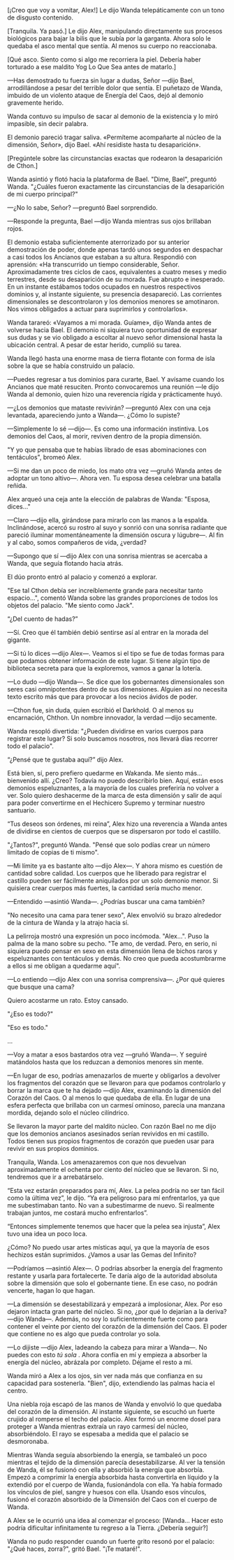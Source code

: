 
[¡Creo que voy a vomitar, Alex!] Le dijo Wanda telepáticamente con un tono de disgusto contenido.

[Tranquila. Ya pasó.] Le dijo Alex, manipulando directamente sus procesos biológicos para bajar la bilis que le subía por la garganta. Ahora solo le quedaba el asco mental que sentía. Al menos su cuerpo no reaccionaba.

[Qué asco. Siento como si algo me recorriera la piel. Debería haber torturado a ese maldito Yog Lo Que Sea antes de matarlo.]

—Has demostrado tu fuerza sin lugar a dudas, Señor —dijo Bael, arrodillándose a pesar del terrible dolor que sentía. El puñetazo de Wanda, imbuido de un violento ataque de Energía del Caos, dejó al demonio gravemente herido.

Wanda contuvo su impulso de sacar al demonio de la existencia y lo miró impasible, sin decir palabra.

El demonio pareció tragar saliva. «Permíteme acompañarte al núcleo de la dimensión, Señor», dijo Bael. «Ahí residiste hasta tu desaparición».

[Pregúntele sobre las circunstancias exactas que rodearon la desaparición de Cthon.]

Wanda asintió y flotó hacia la plataforma de Bael. "Dime, Bael", preguntó Wanda. "¿Cuáles fueron exactamente las circunstancias de la desaparición de mi cuerpo principal?"

—¿No lo sabe, Señor? —preguntó Bael sorprendido.

—Responde la pregunta, Bael —dijo Wanda mientras sus ojos brillaban rojos.

El demonio estaba suficientemente aterrorizado por su anterior demostración de poder, donde apenas tardó unos segundos en despachar a casi todos los Ancianos que estaban a su altura. Respondió con aprensión: «Ha transcurrido un tiempo considerable, Señor. Aproximadamente tres ciclos de caos, equivalentes a cuatro meses y medio terrestres, desde su desaparición de su morada. Fue abrupto e inesperado. En un instante estábamos todos ocupados en nuestros respectivos dominios y, al instante siguiente, su presencia desapareció. Las corrientes dimensionales se descontrolaron y los demonios menores se amotinaron. Nos vimos obligados a actuar para suprimirlos y controlarlos».

Wanda tarareó: «Vayamos a mi morada. Guíame», dijo Wanda antes de volverse hacia Bael. El demonio ni siquiera tuvo oportunidad de expresar sus dudas y se vio obligado a escoltar al nuevo señor dimensional hasta la ubicación central. A pesar de estar herido, cumplió su tarea.

Wanda llegó hasta una enorme masa de tierra flotante con forma de isla sobre la que se había construido un palacio.

—Puedes regresar a tus dominios para curarte, Bael. Y avísame cuando los Ancianos que maté resuciten. Pronto convocaremos una reunión —le dijo Wanda al demonio, quien hizo una reverencia rígida y prácticamente huyó.

—¿Los demonios que mataste revivirán? —preguntó Alex con una ceja levantada, apareciendo junto a Wanda—. ¿Cómo lo supiste?

—Simplemente lo sé —dijo—. Es como una información instintiva. Los demonios del Caos, al morir, reviven dentro de la propia dimensión.

"Y yo que pensaba que te habías librado de esas abominaciones con tentáculos", bromeó Alex.

—Si me dan un poco de miedo, los mato otra vez —gruñó Wanda antes de adoptar un tono altivo—. Ahora ven. Tu esposa desea celebrar una batalla reñida.

Alex arqueó una ceja ante la elección de palabras de Wanda: "Esposa, dices..."

—Claro —dijo ella, girándose para mirarlo con las manos a la espalda. Inclinándose, acercó su rostro al suyo y sonrió con una sonrisa radiante que pareció iluminar momentáneamente la dimensión oscura y lúgubre—. Al fin y al cabo, somos compañeros de vida, ¿verdad?

—Supongo que sí —dijo Alex con una sonrisa mientras se acercaba a Wanda, que seguía flotando hacia atrás.

El dúo pronto entró al palacio y comenzó a explorar.

"Ese tal Cthon debía ser increíblemente grande para necesitar tanto espacio...", comentó Wanda sobre las grandes proporciones de todos los objetos del palacio. "Me siento como Jack".

“¿Del cuento de hadas?”

—Sí. Creo que él también debió sentirse así al entrar en la morada del gigante.

—Si tú lo dices —dijo Alex—. Veamos si el tipo se fue de todas formas para que podamos obtener información de este lugar. Si tiene algún tipo de biblioteca secreta para que la exploremos, vamos a ganar la lotería.

—Lo dudo —dijo Wanda—. Se dice que los gobernantes dimensionales son seres casi omnipotentes dentro de sus dimensiones. Alguien así no necesita texto escrito más que para provocar a los necios ávidos de poder.

—Cthon fue, sin duda, quien escribió el Darkhold. O al menos su encarnación, Chthon. Un nombre innovador, la verdad —dijo secamente.

Wanda resopló divertida: "¿Pueden dividirse en varios cuerpos para registrar este lugar? Si solo buscamos nosotros, nos llevará días recorrer todo el palacio".

“¿Pensé que te gustaba aquí?” dijo Alex.

Está bien, sí, pero prefiero quedarme en Wakanda. Me siento más... bienvenido allí. ¿Creo? Todavía no puedo describirlo bien. Aquí, están esos demonios espeluznantes, a la mayoría de los cuales preferiría no volver a ver. Solo quiero deshacerme de la marca de esta dimensión y salir de aquí para poder convertirme en el Hechicero Supremo y terminar nuestro santuario.

“Tus deseos son órdenes, mi reina”, Alex hizo una reverencia a Wanda antes de dividirse en cientos de cuerpos que se dispersaron por todo el castillo.

"¿Tantos?", preguntó Wanda. "Pensé que solo podías crear un número limitado de copias de ti mismo".

—Mi límite ya es bastante alto —dijo Alex—. Y ahora mismo es cuestión de cantidad sobre calidad. Los cuerpos que he liberado para registrar el castillo pueden ser fácilmente aniquilados por un solo demonio menor. Si quisiera crear cuerpos más fuertes, la cantidad sería mucho menor.

—Entendido —asintió Wanda—. ¿Podrías buscar una cama también?

"No necesito una cama para tener sexo", Alex envolvió su brazo alrededor de la cintura de Wanda y la atrajo hacia sí.

La pelirroja mostró una expresión un poco incómoda. "Alex...". Puso la palma de la mano sobre su pecho. "Te amo, de verdad. Pero, en serio, ni siquiera puedo pensar en sexo en esta dimensión llena de bichos raros y espeluznantes con tentáculos y demás. No creo que pueda acostumbrarme a ellos si me obligan a quedarme aquí".

—Lo entiendo —dijo Alex con una sonrisa comprensiva—. ¿Por qué quieres que busque una cama?

Quiero acostarme un rato. Estoy cansado.

"¿Eso es todo?"

"Eso es todo."

…

—Voy a matar a esos bastardos otra vez —gruñó Wanda—. Y seguiré matándolos hasta que los reduzcan a demonios menores sin mente.

—En lugar de eso, podrías amenazarlos de muerte y obligarlos a devolver los fragmentos del corazón que se llevaron para que podamos controlarlo y borrar la marca que te ha dejado —dijo Alex, examinando la dimensión del Corazón del Caos. O al menos lo que quedaba de ella. En lugar de una esfera perfecta que brillaba con un carmesí ominoso, parecía una manzana mordida, dejando solo el núcleo cilíndrico.

Se llevaron la mayor parte del maldito núcleo. Con razón Bael no me dijo que los demonios ancianos asesinados serían revividos en mi castillo. Todos tienen sus propios fragmentos de corazón que pueden usar para revivir en sus propios dominios.

Tranquila, Wanda. Los amenazaremos con que nos devuelvan aproximadamente el ochenta por ciento del núcleo que se llevaron. Si no, tendremos que ir a arrebatárselo.

“Esta vez estarán preparados para mí, Alex. La pelea podría no ser tan fácil como la última vez”, le dijo. “Ya era peligroso para mí enfrentarlos, ya que me subestimaban tanto. No van a subestimarme de nuevo. Si realmente trabajan juntos, me costará mucho enfrentarlos”.

“Entonces simplemente tenemos que hacer que la pelea sea injusta”, Alex tuvo una idea un poco loca.

¿Cómo? No puedo usar artes místicas aquí, ya que la mayoría de esos hechizos están suprimidos. ¿Vamos a usar las Gemas del Infinito?

—Podríamos —asintió Alex—. O podrías absorber la energía del fragmento restante y usarla para fortalecerte. Te daría algo de la autoridad absoluta sobre la dimensión que solo el gobernante tiene. En ese caso, no podrán vencerte, hagan lo que hagan.

—La dimensión se desestabilizará y empezará a implosionar, Alex. Por eso dejaron intacta gran parte del núcleo. Si no, ¿por qué lo dejarían a la deriva? —dijo Wanda—. Además, no soy lo suficientemente fuerte como para contener el veinte por ciento del corazón de la dimensión del Caos. El poder que contiene no es algo que pueda controlar yo sola.

—Lo dijiste —dijo Alex, ladeando la cabeza para mirar a Wanda—. No puedes con esto _tú sola_ . Ahora confía en mí y empieza a absorber la energía del núcleo, abrázala por completo. Déjame el resto a mí.

Wanda miró a Alex a los ojos, sin ver nada más que confianza en su capacidad para sostenerla. "Bien", dijo, extendiendo las palmas hacia el centro.

Una niebla roja escapó de las manos de Wanda y envolvió lo que quedaba del corazón de la dimensión. Al instante siguiente, se escuchó un fuerte crujido al romperse el techo del palacio. Alex formó un enorme dosel para proteger a Wanda mientras extraía un rayo carmesí del núcleo, absorbiéndolo. El rayo se espesaba a medida que el palacio se desmoronaba.

Mientras Wanda seguía absorbiendo la energía, se tambaleó un poco mientras el tejido de la dimensión parecía desestabilizarse. Al ver la tensión de Wanda, él se fusionó con ella y absorbió la energía que absorbía. Empezó a comprimir la energía absorbida hasta convertirla en líquido y la extendió por el cuerpo de Wanda, fusionándola con ella. Ya había formado los vínculos de piel, sangre y huesos con ella. Usando esos vínculos, fusionó el corazón absorbido de la Dimensión del Caos con el cuerpo de Wanda.

A Alex se le ocurrió una idea al comenzar el proceso: [Wanda... Hacer esto podría dificultar infinitamente tu regreso a la Tierra. ¿Debería seguir?]

Wanda no pudo responder cuando un fuerte grito resonó por el palacio: "¿Qué haces, zorra?", gritó Bael. "¡Te mataré!".